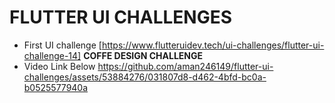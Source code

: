 # FLUTTER UI CHALLENGES

- First UI challenge  [https://www.flutteruidev.tech/ui-challenges/flutter-ui-challenge-14] **COFFE DESIGN CHALLENGE**
- Video Link Below
https://github.com/aman246149/flutter-ui-challenges/assets/53884276/031807d8-d462-4bfd-bc0a-b0525577940a


